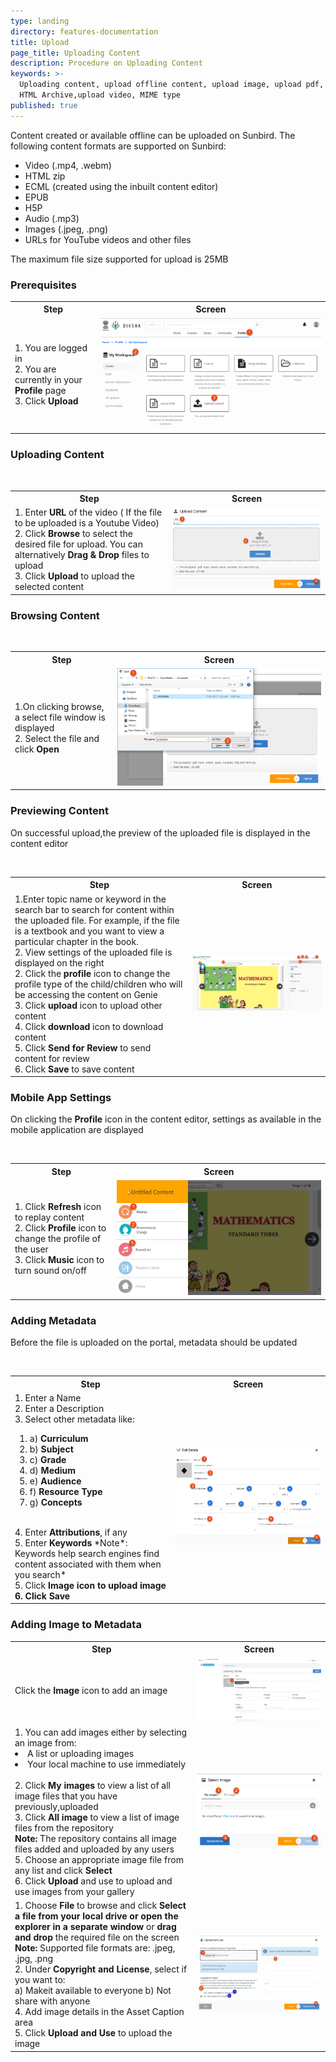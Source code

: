 ```yaml
---
type: landing
directory: features-documentation
title: Upload
page_title: Uploading Content
description: Procedure on Uploading Content
keywords: >-
  Uploading content, upload offline content, upload image, upload pdf, upload
  HTML Archive,upload video, MIME type
published: true
---
```

Content created or available offline can be uploaded on Sunbird. The following content formats are supported on Sunbird:

- Video (.mp4, .webm)
- HTML zip
- ECML (created using the inbuilt content editor)
- EPUB
- H5P
- Audio (.mp3)
- Images (.jpeg, .png)
- URLs for YouTube videos and other files

The maximum file size supported for upload is 25MB

### Prerequisites
<table>
  <tr>
    <th>Step</th>
    <th>Screen</th>
  </tr>
  <tr>
    <td>1. You are logged in <br>2. You are currently in your <strong>Profile</strong> page <br>3. Click <strong>Upload</strong>
       </td>
      <td><img src="pages/features-documentation/images/upload_workspace.png"></td>
  </tr>
  </table>
  
  ### Uploading Content
  <table>
  <tr>
    <th>Step</th>
    <th>Screen</th>
  </tr>
  <tr>
    <td>1. Enter <strong>URL</strong> of the video ( If the file to be uploaded is a Youtube Video) <br>2. Click <strong>Browse</strong> to select the desired file for upload. You can alternatively <strong>Drag & Drop</strong> files to upload <br>3. Click <strong>Upload</strong> to upload the selected content
       </td>
      <td><img src="pages/features-documentation/images/upload_upldcontent.png"></td>
  </tr>
  </table>

### Browsing Content
<table>
  <tr>
    <th>Step</th>
    <th>Screen</th>
  </tr>
  <tr>
    <td>1.On clicking browse, a select file window is displayed <br>2. Select the file and click <strong>Open</strong> 
       </td>
      <td><img src="pages/features-documentation/images/upload_selectimage.png"></td>
  </tr>
  </table>
  
  ### Previewing Content
  On successful upload,the preview of the uploaded file is displayed in the content editor
  <table>
  <tr>
    <th>Step</th>
    <th>Screen</th>
  </tr>
  <tr>
    <td>1.Enter topic name or keyword in the search bar to search for content within the uploaded file. For example, if the file is a textbook and you want to view a particular chapter in the book. <br>2. View settings of the uploaded file is displayed on the right <br>2. Click the <strong>profile</strong> icon to change the profile type of the child/children who will be accessing the content on Genie <br>3. Click <strong>upload</strong> icon to upload other content <br>4. Click <strong>download</strong> icon to download content
<br>5. Click <strong>Send for Review</strong> to send content for review <br>6. Click <strong>Save</strong> to save content
       </td>
      <td><img src="pages/features-documentation/images/upload_contentpreview.png"></td>
  </tr>
  </table>

### Mobile App Settings
On clicking the <strong>Profile</strong> icon in the content editor, settings as available in the mobile application are displayed
<table>
  <tr>
    <th>Step</th>
    <th>Screen</th>
  </tr>
  <tr>
    <td>1. Click <strong>Refresh</strong> icon to replay content <br>2. Click <strong>Profile</strong> icon to change the profile of the user <br>3. Click <strong>Music</strong> icon to turn sound on/off
        </td>
      <td><img src="pages/features-documentation/images/upload_playerview.png"></td>
  </tr>
  </table>
  
  ### Adding Metadata
  Before the file is uploaded on the portal, metadata should be updated
  <table>
  <tr>
    <th>Step</th>
    <th>Screen</th>
  </tr>
  <tr>
    <td>1. Enter a Name <br>2. Enter a Description <br>3. Select other metadata like: <ol> <li>a) <strong>Curriculum</strong> <li>b) <strong>Subject</strong> <li>c) <strong>Grade</strong> <li>d) <strong>Medium</strong> <li>e) <strong>Audience</strong> <li>f) <strong>Resource Type</strong> <li>g) <strong>Concepts</strong> </ol> <br>4. Enter <strong>Attributions</strong>, if any <br>5. Enter <strong>Keywords</strong>
*Note*: Keywords help search engines find content associated with them when you search*
<br>5. Click <strong>Image<strong> icon to upload image <br>6. Click <strong>Save</strong>
        </td>
      <td><img src="pages/features-documentation/images/upload_metadata.png"></td>
  </tr>
  </table>
 
 ### Adding Image to Metadata
  <table>
  <tr>
    <th>Step</th>
    <th>Screen</th>
  </tr>
  <tr>
    <td>Click the <strong>Image</strong> icon to add an image</td>
    <td><img src="pages/features-documentation/images/course_imageicon.png"></td>
  </tr>
  <tr>
    <td>1. You can add images either by selecting an image from:<br>
      <li>A list or uploading images</li>
      <li>Your local machine to use immediately</li>
      <br>2. Click <strong>My images</strong> to view a list of all image files that you have previously,uploaded <br>3. Click <strong>All image</strong> to view a list of image files from the repository 
      <br><strong>Note:</strong> The repository contains all image files added and uploaded by any users 
      <br>5. Choose an appropriate image file from any list and click <strong>Select</strong><br>6. Click <strong>Upload</strong> and use to upload and use images from your gallery
    </td>
    <td><img src="pages/features-documentation/images/course_selectimage.png"></td>
  </tr>
  <tr>
      <td>1. Choose <strong>File</strong> to browse and click <strong>Select a file from your local drive or open the explorer in a separate window</strong> or <strong>drag and drop</strong> the required file on the screen <br><strong>Note:</strong> Supported file formats are: .jpeg, .jpg, .png <br>2. Under <strong>Copyright and License</strong>, select if you want to: <br>
      a) Makeit available to everyone
      b) Not share with anyone
      <br>4. Add image details in the Asset Caption area <br>5. Click <strong>Upload and Use</strong> to upload the image
      </td>
    <td><img src="pages/features-documentation/images/course_uploadimage.png"></td>
  </tr>
</table>

